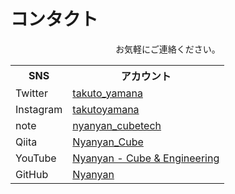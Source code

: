 # コンタクト

<div style="text-align:center">
	お気軽にご連絡ください。
</div>



<table>
<tbody><tr>
<th>SNS</th><th>アカウント</th></tr>
<tr>
<td>Twitter</td>
<td><a href="https://twitter.com/takuto_yamana" target="_blank" el="”noopener" noreferrer”="">takuto_yamana</a></td>
</tr>
<tr>
<td>Instagram</td>
<td><a href="https://www.instagram.com/takutoyamana/" target="_blank" el="”noopener" noreferrer”="">takutoyamana</a></td>
</tr>
<tr>
<td>note</td>
<td><a href="https://note.com/nyanyan_cubetech" target="_blank" el="”noopener" noreferrer”="">nyanyan_cubetech</a></td>
</tr>
<tr>
<td>Qiita</td>
<td><a href="https://qiita.com/Nyanyan_Cube" target="_blank" el="”noopener" noreferrer”="">Nyanyan_Cube</a></td>
</tr>
<tr>
<td>YouTube</td>
<td><a href="https://www.youtube.com/channel/UCOMdTI1hhcNsWI3w4FkT2IQ" target="_blank" el="”noopener" noreferrer”="">Nyanyan - Cube &amp; Engineering</a></td>
</tr>
<tr>
<td>GitHub</td>
<td><a href="https://github.com/Nyanyan/" target="_blank" el="”noopener" noreferrer”="">Nyanyan</a></td>
</tr>
</tbody></table>